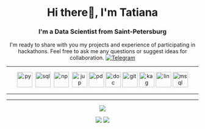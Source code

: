 <div id="header" align="center">
    <h1>Hi there👋, I'm Tatiana</h1>
    <h3>I'm a Data Scientist from Saint-Petersburg</h3> <div>
I'm ready to share with you my projects and experience of participating in hackathons.  
Feel free to ask me any questions or suggest ideas for collaboration.

<!-- <div align="center">    
    <h4> I'm ready to share with you my projects and experience of participating in hackathons.</h4>  
    <h4>Feel free to ask me any questions or suggest ideas for collaboration.</h4>
<div> -->

<a href="https://t.me/tani_davydova">
    <img src="https://img.shields.io/badge/Telegram-blue?style=for-the-badge&logo=telegram&logoColor=white" alt="Telegram"/>
</a>

___

<div>
  <img src="https://cdn.jsdelivr.net/gh/devicons/devicon/icons/python/python-original.svg" title="py" alt="py"  width="40" height="40"/>&nbsp
  <img src="https://cdn.jsdelivr.net/gh/devicons/devicon/icons/postgresql/postgresql-original-wordmark.svg" title="sql" alt="sql" width="40" height="40"/>&nbsp
  <img src="https://cdn.jsdelivr.net/gh/devicons/devicon/icons/numpy/numpy-original.svg" title="np" alt="np" width="40" height="40"/>&nbsp
  <img src="https://cdn.jsdelivr.net/gh/devicons/devicon/icons/jupyter/jupyter-original-wordmark.svg" title="jup" alt="jup" width="40" height="40"/>
  <img src="https://cdn.jsdelivr.net/gh/devicons/devicon/icons/pandas/pandas-original-wordmark.svg" title="pd" alt="pd" width="40" height="40"/>
  <img src="https://cdn.jsdelivr.net/gh/devicons/devicon/icons/docker/docker-original.svg" title="doc" alt="doc" width="40" height="40"/>
  <img src="https://cdn.jsdelivr.net/gh/devicons/devicon/icons/gitlab/gitlab-original-wordmark.svg" title="git" alt="git" width="40" height="40"/>
  <img src="https://cdn.jsdelivr.net/gh/devicons/devicon/icons/kaggle/kaggle-original-wordmark.svg" title="kag" alt="kag" width="40" height="40"/>
  <img src="https://cdn.jsdelivr.net/gh/devicons/devicon/icons/linux/linux-original.svg" title="lin" alt="lin" width="40" height="40"/>
  <img src="https://cdn.jsdelivr.net/gh/devicons/devicon/icons/mysql/mysql-original-wordmark.svg" title="msql" alt="msql" width="40" height="40"/>          
</div>

___

---
![](https://github-profile-summary-cards.vercel.app/api/cards/profile-details?username=Tatiana-Davydova&theme=flag_india)

<!--![](https://github-profile-summary-cards.vercel.app/api/cards/most-commit-language?username=Tatiana-Davydova&theme=flag_india)
![](https://github-profile-summary-cards.vercel.app/api/cards/repos-per-language?username=Tatiana-Davydova&theme=flag_india)-->

![](https://github-profile-summary-cards.vercel.app/api/cards/stats?username=Tatiana-Davydova&theme=flag_india)
![](https://github-profile-summary-cards.vercel.app/api/cards/productive-time?username=Tatiana-Davydova&theme=flag_india) 


<!--
**Tatiana-Davydova/Tatiana-Davydova** is a ✨ _special_ ✨ repository because its `README.md` (this file) appears on your GitHub profile.

Here are some ideas to get you started:

- 🔭 I’m currently working on ...
- 🌱 I’m currently learning ...
- 👯 I’m looking to collaborate on ...
- 🤔 I’m looking for help with ...
- 💬 Ask me about ...
- 📫 How to reach me: ...
- 😄 Pronouns: ...
- ⚡ Fun fact: ...
-->
